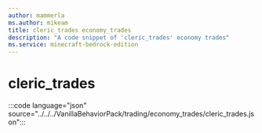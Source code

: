```yaml
---
author: mammerla
ms.author: mikeam
title: cleric_trades economy_trades
description: "A code snippet of 'cleric_trades' economy trades"
ms.service: minecraft-bedrock-edition
---
```


# cleric_trades

:::code language="json" source="../../../VanillaBehaviorPack/trading/economy_trades/cleric_trades.json":::
